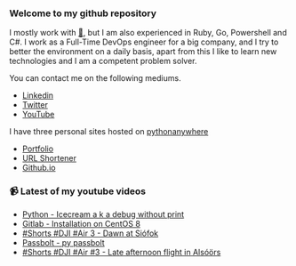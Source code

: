 ### Welcome to my github repository

I mostly work with [:snake:](https://www.python.org/), but I am also experienced in Ruby, Go, Powershell and C#. I work as a Full-Time DevOps engineer for a big company, and I try to better the environment on a daily basis, apart from this I like to learn new technologies and I am a competent problem solver.

You can contact me on the following mediums.
- [Linkedin](https://www.linkedin.com/in/r3ap3rpy)
- [Twitter](https://twitter.com/r3ap3rpy)
- [YouTube](https://www.youtube.com/channel/UC1qkMXH8d2I9DDAtBSeEHqg)

I have three personal sites hosted on [pythonanywhere](https://www.pythonanywhere.com/)
- [Portfolio](http://r3ap3rpy.pythonanywhere.com/)
- [URL Shortener](http://shortenpy.pythonanywhere.com/)
- [Github.io](https://r3ap3rpy.github.io/)

### :video_camera: Latest of my youtube videos
<!-- YOUTUBE:START -->
- [Python - Icecream a k a  debug without print](https://www.youtube.com/watch?v=zN0VsKYyNK8)
- [Gitlab - Installation on CentOS 8](https://www.youtube.com/watch?v=AP2SyM0s8gM)
- [#Shorts #DJI #Air 3 - Dawn at Siófok](https://www.youtube.com/watch?v=J7NT3C31zhE)
- [Passbolt - py passbolt](https://www.youtube.com/watch?v=sSRE76A5sfA)
- [#Shorts #DJI #Air #3 - Late afternoon flight in Alsóörs](https://www.youtube.com/watch?v=LqNkUH60IL4)
<!-- YOUTUBE:END -->

